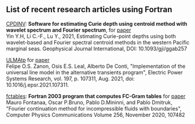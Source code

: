 ## List of recent research articles using Fortran

[CPDINV](https://github.com/yinyih/CPDINV): **Software for estimating Curie depth using centroid method with wavelet spectrum and Fourier spectrum**, 
for [paper](https://academic.oup.com/gji/article-abstract/227/2/798/6313283)</br>
Yin Y.H, Li C.-F., Lu Y., 2021, Estimating Curie-point depths using both wavelet-based and Fourier spectral centroid methods in the western Pacific marginal seas. Geophysical Journal International, DOI: 10.1093/gji/ggab257

[ULMAtp](https://github.com/zanonfelipe/ULMAtp) for [paper](https://www.sciencedirect.com/science/article/abs/pii/S0378779621002923)</br>
Felipe O.S. Zanon, Osis E.S. Leal, Alberto De Conti, "Implementation of the universal line model in the alternative transients program", Electric Power Systems Research, vol. 197, p. 107311, Aug. 2021, doi: 10.1016/j.epsr.2021.107311.

[fctables](https://github.com/mfontanaar/fctables): **Fortran 2003 program that computes FC-Gram tables** for [paper](https://www.sciencedirect.com/science/article/abs/pii/S0010465520302265?via%3Dihub) 
Mauro Fontanaa, Oscar P.Bruno, Pablo D.Mininni, and Pablo Dmitruk, "Fourier continuation method for incompressible fluids with boundaries",
Computer Physics Communications Volume 256, November 2020, 107482
